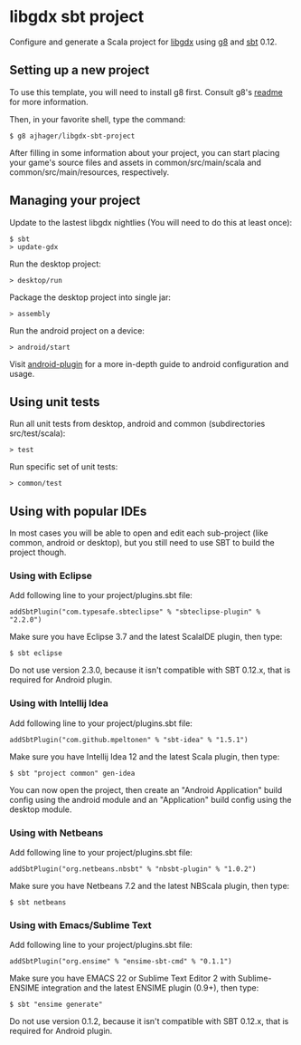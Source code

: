 # libgdx sbt project

Configure and generate a Scala project for [libgdx](http://libgdx.badlogicgames.com/) using [g8](http://github.com/n8han/giter8) and [sbt](https://github.com/sbt/sbt) 0.12.

## Setting up a new project

To use this template, you will need to install g8 first.
Consult g8's [readme](http://github.com/n8han/giter8#readme) for more information.

Then, in your favorite shell, type the command:

    $ g8 ajhager/libgdx-sbt-project

After filling in some information about your project, you can start placing your game's source files and assets in common/src/main/scala and common/src/main/resources, respectively.

## Managing your project

Update to the lastest libgdx nightlies (You will need to do this at least once):

    $ sbt
    > update-gdx 

Run the desktop project:

    > desktop/run

Package the desktop project into single jar:

    > assembly

Run the android project on a device:
  
    > android/start

Visit [android-plugin](https://github.com/jberkel/android-plugin) for a more in-depth guide to android configuration and usage.

## Using unit tests

Run all unit tests from desktop, android and common (subdirectories src/test/scala):

    > test

Run specific set of unit tests:

    > common/test

## Using with popular IDEs

In most cases you will be able to open and edit each sub-project (like common, android or desktop), but you still need to use SBT to build the project though.

### Using with Eclipse

Add following line to your project/plugins.sbt file:

    addSbtPlugin("com.typesafe.sbteclipse" % "sbteclipse-plugin" % "2.2.0")

Make sure you have Eclipse 3.7 and the latest ScalaIDE plugin, then type:

    $ sbt eclipse

Do not use version 2.3.0, because it isn't compatible with SBT 0.12.x, that is required for Android plugin.

### Using with Intellij Idea

Add following line to your project/plugins.sbt file:

    addSbtPlugin("com.github.mpeltonen" % "sbt-idea" % "1.5.1") 

Make sure you have Intellij Idea 12 and the latest Scala plugin, then type:

    $ sbt "project common" gen-idea

You can now open the project, then create an "Android Application" build config using the android module and an "Application" build config using the desktop module.

### Using with Netbeans

Add following line to your project/plugins.sbt file:

    addSbtPlugin("org.netbeans.nbsbt" % "nbsbt-plugin" % "1.0.2")

Make sure you have Netbeans 7.2 and the latest NBScala plugin, then type:

    $ sbt netbeans

### Using with Emacs/Sublime Text

Add following line to your project/plugins.sbt file:

    addSbtPlugin("org.ensime" % "ensime-sbt-cmd" % "0.1.1")

Make sure you have EMACS 22 or Sublime Text Editor 2 with Sublime-ENSIME integration and the latest ENSIME plugin (0.9+), then type:

    $ sbt "ensime generate"

Do not use version 0.1.2, because it isn't compatible with SBT 0.12.x, that is required for Android plugin.

